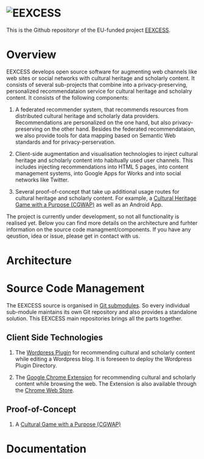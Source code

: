 ![EEXCESS](http://eexcess.eu/wp-content/uploads/2013/04/eexcess_Logo_neu1.jpg "EEXCESS")
=======

This is the Github repositoryr of the EU-funded project [EEXCESS](http://eexcess.eu/ "EEXCESS").

# Overview

EEXCESS develops open source software for augmenting web channels like web sites or social networks with cultural heritage and scholarly content. It consists of several sub-projects that combine into a privacy-preserving, personalized recommendataion service for cultural heritage and scholalry content. It consists of the following components:

1. A federated recommender system, that recommends resources from distributed cultural heritage and scholarly data providers. Recommendations are personalized on the one hand, but also privacy-preserving on the other hand. Besides the federated recommendataion, we also provide tools for data mapping based on Semantic Web standards and for privacy-perservation.

2. Client-side augmentation and visualisation technologies to inject cultural heritage and scholarly content into habitually used user channels. This includes injecting recommendations into HTML 5 pages, into content management systems, into Google Apps for Works and into social networks like Twitter. 

3. Several proof-of-concept that take up additional usage routes for cultural heritage and scholarly content. For example, a [Cultural Heritage Game with a Purpose (CGWAP)](http://cgwap.lisawagner.li/CGWAP/) as well as an Android App.


The project is currently under development, so not all functionality is realised yet. Below you can find more details on the architecture and furhter information on the source code managment/components. If you have any qeustion, idea or issue, please get in contact with us.


# Architecture



# Source Code Management

The EEXCESS source is organised in [Git submodules](http://git-scm.com/book/en/v2/Git-Tools-Submodules). So every individual sub-module maintains its own  Git repository and also provides a standalone solution. This EEXCESS main repositories brings all the parts together.

## Client Side Technologies

1. The [Wordpress Plugin](https://github.com/EEXCESS/wordpress-plugin) for recommending cultural and scholarly content while editing a Wordpress blog. It is foreseen to deploy the Wordpress Plugin Directory.

2. The [Google Chrome Extension](http://purl.org/eexcess/components/chrome-extension) for recommending cultural and scholarly content while browsing the web. The Extension is also available through the [Chrome Web Store](https://chrome.google.com/webstore/detail/eexcess/mnicfonfoiffhekefgjlaihcpnbchdbc).



## Proof-of-Concept

1. A [Cultural Game with a Purpose (CGWAP)](https://github.com/EEXCESS/cgwap)


# Documentation









